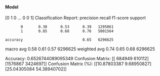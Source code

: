 #### Model
[0 1 0 ... 0 0 1]
Classification Report:
              precision    recall  f1-score   support

           0       0.30      0.53      0.39   1295061
           1       0.85      0.68      0.76   5001564

    accuracy                           0.65   6296625
   macro avg       0.58      0.61      0.57   6296625
weighted avg       0.74      0.65      0.68   6296625

Accuracy: 0.6526744089095349
Confusion Matrix:
[[ 684949  610112]
 [1576867 3424697]]
Confusion Matrix (%):
[[10.87803387  9.68950827]
 [25.04305084 54.38940702]]
